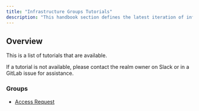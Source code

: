 ```yaml
---
title: "Infrastructure Groups Tutorials"
description: "This handbook section defines the latest iteration of infrastructure standards for AWS and GCP across all departments and groups at GitLab."
---
```


## Overview

This is a list of tutorials that are available.

If a tutorial is not available, please contact the realm owner on Slack or in a GitLab issue for assistance.

### Groups

- [Access Request](/handbook/infrastructure-standards/tutorials/groups/access-request)
